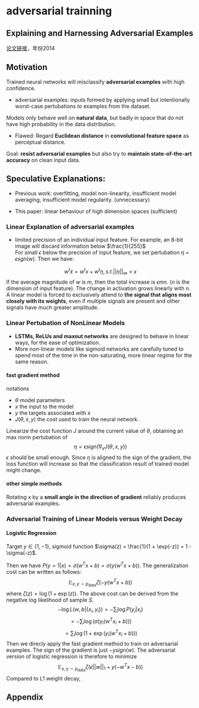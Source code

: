 # adversarial trainning
## Explaining and Harnessing Adversarial Examples
[论文链接](https://arxiv.org/abs/1412.6572)，年份2014  


## Motivation
Trained neural networks will misclassify **adversarial examples** with high confidence. 
- adversarial examples: inputs formed by applying small but intentionally worst-case pertubations to examples from the dataset.

Models only behave well on **natural data**, but badly in space that do not have high probability in the data distribution.  
- Flawed: Regard **Euclidean distance** in **convolutional feature space** as perceptual distance.

Goal: **resist adversarial examples** but also try to **maintain state-of-the-art accuracy** on clean input data.

## Speculative Explanations:   
- Previous work: overfitting, model non-linearity, insufficient model averaging, insufficient model regularity. (unnecessary)

- This paper: linear behaviour of high dimension spaces (sufficient)

### Linear Explanation of adversarial examples
- limited precision of an individual input feature. For example, an 8-bit image will discard information below $\frac{1}{255}$   
For small $\epsilon$ below the precision of input feature, we set pertubation $\eta$ = $\epsilon sgn(w)$. Then we have:

$$ 
w^t \tilde{x} = w^tx + w^t\eta, s.t. ||\eta||_{\infty} < \epsilon
$$ 
If the average magnitude of $w$ is $m$, then the total increase is $\epsilon mn$. ($n$ is the dimension of input feature). The change in activation grows linearly with $n$.   
A linear model is forced to exclusively attend to **the signal that aligns most closely with its weights**, even if multiple signals are present and other signals have much greater amplitude.

### Linear Pertubation of NonLinear Models
- **LSTMs, ReLUs and maxout networks** are designed to behave in linear ways, for the ease of optimization.
- More non-linear models like sigmoid networks are carefully tuned to spend most of the time in the non-saturating, more linear regime for the same reason.
#### fast gradient method
notations
- $\theta$ model parameters
- $x$ the input to the model
- $y$ the targets associated with $x$ 
- $J(\theta, x, y)$ the cost used to train the neural network.   

Linearize the cost function $J$ around the current value of $\theta$, obtaining an max norm pertubation of 
$$ 
\eta = \epsilon sign(\nabla_{x}J(\theta, x, y))
$$
$\epsilon$ should be small enough. Since $\eta$ is aligned to the sign of the gradient, the loss function will increase so that the classification result of trained model might change. 

#### other simple methods
Rotating $x$ by a **small angle in the direction of gradient** reliably produces adversarial examples.

### Adversarial Training of Linear Models versus Weight Decay
#### Logistic Regression
Target $y \in \{1, -1\}$, sigmoid function $\sigma(z) = \frac{1}{1 + \exp(-z)} = 1 - \sigma(-z)$.  

 Then we have $P(y = 1|x) = \sigma(w^Tx+b) = \sigma(y(w^Tx+b))$. The generalization cost can be written as follows:  
$$
\mathbb{E}_{x, y\sim p_{data}}\zeta(-y(w^Tx+b))
$$
where $\zeta(z) = \log(1 + \exp(z))$. The above cost can be derived from the negative log likelihood of sample $S$. 
$$
-\log L(w,b|\{x_i, y_i\}) = -\sum_i \log P(y_i|x_i) 
$$
$$
 = -\sum_i \log(\sigma(y_i(w^Tx_i + b))) 
$$
$$
= \sum_i \log(1 + \exp(y_i(w^Tx_i + b)))
$$
Then we direcly apply the fast gradient method to train on adversarial examples. The sign of the gradient is just $-ysign(w)$. The adversarial version of logistic regression is therefore to minimize   
$$
\mathbb{E}_{x,y\sim p_{data}}\zeta(\epsilon ||w||_1 + y(- w^Tx - b))
$$
Compared to L1 weight decay, 

## Appendix


